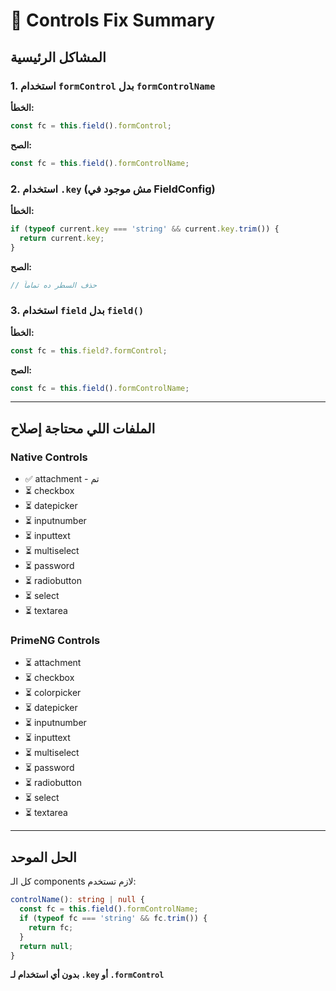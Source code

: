 # 🔧 Controls Fix Summary

## المشاكل الرئيسية

### 1. استخدام `formControl` بدل `formControlName`
**الخطأ:**
```typescript
const fc = this.field().formControl;
```

**الصح:**
```typescript
const fc = this.field().formControlName;
```

### 2. استخدام `.key` (مش موجود في FieldConfig)
**الخطأ:**
```typescript
if (typeof current.key === 'string' && current.key.trim()) {
  return current.key;
}
```

**الصح:**
```typescript
// حذف السطر ده تماماً
```

### 3. استخدام `field` بدل `field()`
**الخطأ:**
```typescript
const fc = this.field?.formControl;
```

**الصح:**
```typescript
const fc = this.field().formControlName;
```

---

## الملفات اللي محتاجة إصلاح

### Native Controls
- ✅ attachment - تم
- ⏳ checkbox
- ⏳ datepicker  
- ⏳ inputnumber
- ⏳ inputtext
- ⏳ multiselect
- ⏳ password
- ⏳ radiobutton
- ⏳ select
- ⏳ textarea

### PrimeNG Controls
- ⏳ attachment
- ⏳ checkbox
- ⏳ colorpicker
- ⏳ datepicker
- ⏳ inputnumber
- ⏳ inputtext
- ⏳ multiselect
- ⏳ password
- ⏳ radiobutton
- ⏳ select
- ⏳ textarea

---

## الحل الموحد

كل الـ components لازم تستخدم:

```typescript
controlName(): string | null {
  const fc = this.field().formControlName;
  if (typeof fc === 'string' && fc.trim()) {
    return fc;
  }
  return null;
}
```

**بدون أي استخدام لـ `.key` أو `.formControl`**
